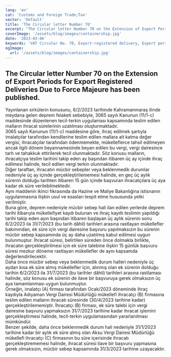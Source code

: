 ```yaml
---
lang: 'en'
cat: 'Customs and Foreign Trade;Tax'
sector: 'Default'
title: 'The Circular letter Number 70'
excerpt: "The Circular letter Number 70 on the Extension of Export Periods for Export Registered Deliveries Due to Force Majeure has been published."
coverImage: '/assets/blog/images/containership.jpg'
date: '2023-03-06'
keywords: 'VAT Circular No. 70, Export-registered delivery, Export period'
ogImage:
  url: '/assets/blog/images/containership.jpg'
---
```


## The Circular letter Number 70 on the Extension of Export Periods for Export Registered Deliveries Due to Force Majeure has been published.

Yayınlanan sirkülerin konusunu, 6/2/2023 tarihinde Kahramanmaraş ilinde meydana gelen deprem felaketi sebebiyle, 3065 sayılı Kanunun (11/1-c) maddesinde düzenlenen tecil-terkin uygulaması kapsamında teslim edilen malların ihracat sürelerinin uzatılması oluşturmaktadır.   
3065 sayılı Kanunun (11/1-c) maddesine göre, ihraç edilmek şartıyla imalatçılar tarafından kendilerine teslim edilen mallara ait katma değer vergisi, ihracatçılar tarafından ödenmemekte, mükelleflerce tahsil edilmeyen ancak ilgili dönem beyannamesinde beyan edilen bu vergi, vergi dairesince tarh ve tahakkuk ettirilerek tecil olunmaktadır. Söz konusu malların, ihracatçıya teslim tarihini takip eden ay başından itibaren üç ay içinde ihraç edilmesi halinde, tecil edilen vergi terkin olunmaktadır.  
Diğer taraftan, ihracatın mücbir sebepler veya beklenmedik durumlar nedeniyle üç ay içinde gerçekleştirilememesi halinde, en geç üç aylık sürenin dolduğu tarihten itibaren 15 gün içinde başvuran ihracatçılara üç aya kadar ek süre verilebilmektedir.  
Aynı maddenin ikinci fıkrasında da Hazine ve Maliye Bakanlığına istisnanın uygulanmasına ilişkin usul ve esasları tespit etme hususunda yetki verilmiştir.  
Buna göre, deprem nedeniyle mücbir sebep hali ilan edilen yerlerde deprem tarihi itibarıyla mükellefiyet kaydı bulunan ve ihraç kayıtlı teslimin yapıldığı tarihi takip eden ayın başından itibaren başlayan üç aylık sürenin sonu 6/2/2023 ila 31/7/2023 (bu tarih dâhil) tarihleri arasına rastlayan mükellefler bakımından, ek süre için vergi dairesine başvuru yapılmaksızın bu sürenin mücbir sebep kapsamında üç ay daha uzatılmış kabul edilmesi uygun bulunmuştur. İhracat süresi, belirtilen süreden önce dolmakla birlikte, ihracatın gerçekleştirilmesi için ek süre talebine ilişkin 15 günlük başvuru süresi mezkur döneme rastlayan mükellefler de aynı kapsamda değerlendirilecektir.  
Daha önce mücbir sebep veya beklenmedik durum halleri nedeniyle üç aydan kısa ek süre almış mükellefler için, alınmış olan ek sürenin dolduğu tarihin 6/2/2023 ila 31/7/2023 (bu tarihler dâhil) tarihleri arasına rastlaması halinde, söz konusu ek sürenin de ilave bir başvuruya gerek olmaksızın üç aya tamamlanması uygun bulunmuştur.  
Örneğin, imalatçı (A) firması tarafından Ocak/2023 döneminde ihraç kaydıyla Adıyaman Vergi Dairesi Müdürlüğü mükellefi ihracatçı (B) firmasına teslim edilen malların ihracatı süresinde (30/4/2023 tarihine kadar) gerçekleştirilememiştir. İhracatçı (B) firması, ek süre talebi için vergi dairesine başvuru yapmaksızın 31/7/2023 tarihine kadar ihracat işlemini gerçekleştirmesi halinde, tecil-terkin uygulamasından yararlanılması mümkündür.  
Benzer şekilde, daha önce beklenmedik durum hali nedeniyle 31/1/2023 tarihine kadar bir aylık ek süre almış olan Aksu Vergi Dairesi Müdürlüğü mükellefi ihracatçı (C) firmasının bu süre içerisinde ihracatı gerçekleştirememesi halinde, ihracat süresi ilave bir başvuru yapmasına gerek olmaksızın, mücbir sebep kapsamında 31/3/2023 tarihine uzayacaktır.